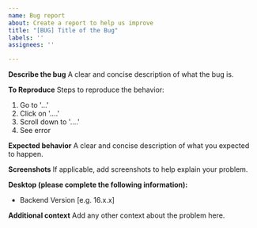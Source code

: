```yaml
---
name: Bug report
about: Create a report to help us improve
title: "[BUG] Title of the Bug"
labels: ''
assignees: ''

---
```


**Describe the bug**
A clear and concise description of what the bug is.

**To Reproduce**
Steps to reproduce the behavior:
1. Go to '...'
2. Click on '....'
3. Scroll down to '....'
4. See error

**Expected behavior**
A clear and concise description of what you expected to happen.

**Screenshots**
If applicable, add screenshots to help explain your problem.

**Desktop (please complete the following information):**
 - Backend Version [e.g. 16.x.x]

**Additional context**
Add any other context about the problem here.
